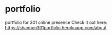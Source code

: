 # portfolio
portfolio for 301 online presence
Check it out here: https://shannon301portfolio.herokuapp.com/about
